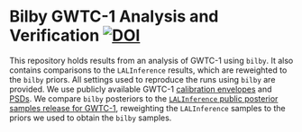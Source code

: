 # Bilby GWTC-1 Analysis and Verification [![DOI](https://zenodo.org/badge/DOI/10.5281/zenodo.3833601.svg)](https://doi.org/10.5281/zenodo.3833601)

This repository holds results from an analysis of GWTC-1 using `bilby`. 
It also contains comparisons to the `LALInference` results, which are reweighted to the `bilby` priors. 
All settings used to reproduce the runs using `bilby` are provided. 
We use publicly available GWTC-1 [calibration envelopes](https://dcc.ligo.org/LIGO-P1900040/public) and [PSDs](https://dcc.ligo.org/LIGO-P1900011/public). We compare `bilby` posteriors to the [`LALInference` public posterior samples release for GWTC-1](https://dcc.ligo.org/LIGO-P1800370/public), reweighting the `LALInference` samples to the priors we used to obtain the `bilby` samples.
